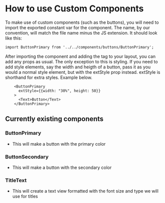 # How to use Custom Components

To make use of custom components (such as the buttons), you will need to import the exported constant var for the component.
The name, by our convention, will match the file name minus the JS extension. It should look like this:

`import ButtonPrimary from '../../components/buttons/ButtonPrimary';`

After importing the component and adding the tag to your layout, you can add any props as usual. The only exception to this is styling. If you need to add style elements, say the width and heigth of a button, pass it as you would a normal style element, but with the extStyle prop instead. extStyle is shorthand for extra styles. Example below.

```
    <ButtonPrimary
      extStyle={{width: "30%", height: 50}}
    >
      <Text>Button</Text>
    </ButtonPrimary>
```

## Currently existing components

### ButtonPrimary

- This will make a button with the primary color

### ButtonSecondary

- This will make a button with the secondary color

### TitleText

- This will create a text view formatted with the font size and type we will use for titles
